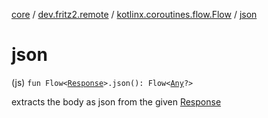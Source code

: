 [core](../../index.md) / [dev.fritz2.remote](../index.md) / [kotlinx.coroutines.flow.Flow](index.md) / [json](./json.md)

# json

(js) `fun Flow<`[`Response`](https://kotlinlang.org/api/latest/jvm/stdlib/org.w3c.fetch/-response/index.html)`>.json(): Flow<`[`Any`](https://kotlinlang.org/api/latest/jvm/stdlib/kotlin/-any/index.html)`?>`

extracts the body as json from the given [Response](https://kotlinlang.org/api/latest/jvm/stdlib/org.w3c.fetch/-response/index.html)


